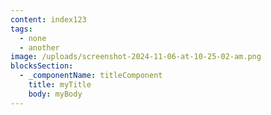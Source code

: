 ```yaml
---
content: index123
tags:
  - none
  - another
image: /uploads/screenshot-2024-11-06-at-10-25-02-am.png
blocksSection:
  - _componentName: titleComponent
    title: myTitle
    body: myBody
---
```

